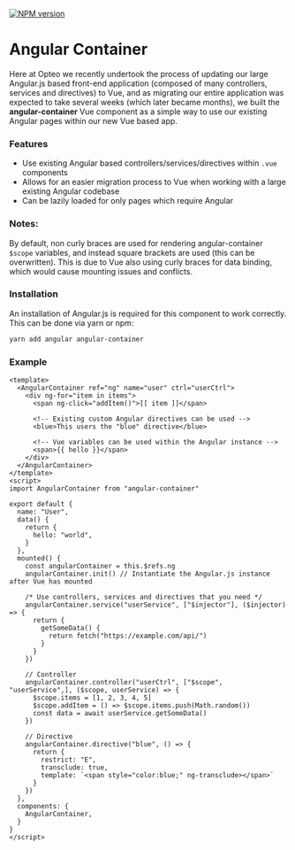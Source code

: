 [![NPM version](http://img.shields.io/npm/v/angular-container.svg)](https://www.npmjs.org/package/angular-container)
# Angular Container

Here at Opteo we recently undertook the process of updating our large Angular.js based front-end application (composed of many controllers, services and directives) to Vue, and 
as migrating our entire application was expected to take several weeks (which later became months), we built the <b>angular-container</b> Vue component as a simple way to use our existing Angular pages within our new Vue based app.

### Features
- Use existing Angular based controllers/services/directives within `.vue` components
- Allows for an easier migration process to Vue when working with a large existing Angular codebase
- Can be lazily loaded for only pages which require Angular

### Notes:
By default, non curly braces are used for rendering angular-container `$scope` variables, and instead square brackets are used (this can be overwritten). 
This is due to Vue also using curly braces for data binding, which would cause mounting issues and conflicts.

### Installation
An installation of Angular.js is required for this component to work correctly. This can be done via yarn or npm:
```bash
yarn add angular angular-container
```

### Example
```vue
<template>
  <AngularContainer ref="ng" name="user" ctrl="userCtrl">
    <div ng-for="item in items">
      <span ng-click="addItem()">[[ item ]]</span>
      
      <!-- Existing custom Angular directives can be used -->
      <blue>This users the "blue" directive</blue>
      
      <!-- Vue variables can be used within the Angular instance -->
      <span>{{ hello }}</span>
    </div>
  </AngularContainer>
</template>
<script>
import AngularContainer from "angular-container"

export default {
  name: "User",
  data() {
    return {
      hello: "world",
    }
  },
  mounted() {
    const angularContainer = this.$refs.ng
    angularContainer.init() // Instantiate the Angular.js instance after Vue has mounted
    
    /* Use controllers, services and directives that you need */
    angularContainer.service("userService", ["$injector"], ($injector)  => {
      return {
        getSomeData() {
          return fetch("https://example.com/api/")
        }
      }
    })
    
    // Controller    
    angularContainer.controller("userCtrl", ["$scope", "userService",], ($scope, userService) => {
      $scope.items = [1, 2, 3, 4, 5]
      $scope.addItem = () => $scope.items.push(Math.random())
      const data = await userService.getSomeData()
    })
    
    // Directive
    angularContainer.directive("blue", () => {
      return {
        restrict: "E",
        transclude: true,
        template: `<span style="color:blue;" ng-transclude></span>`
      }
    })
  },
  components: {
    AngularContainer,
  }
}
</script>
```
